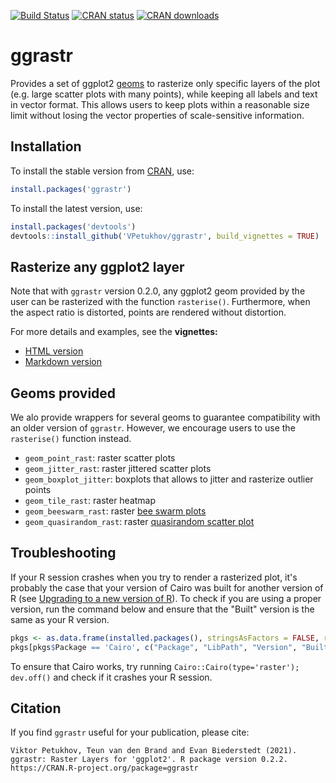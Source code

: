 [![Build Status](https://travis-ci.com/VPetukhov/ggrastr.svg?branch=master)](https://travis-ci.com/VPetukhov/ggrastr)
[![CRAN status](https://www.r-pkg.org/badges/version/ggrastr)](https://cran.r-project.org/package=ggrastr)
[![CRAN downloads](https://cranlogs.r-pkg.org/badges/ggrastr)](https://cran.r-project.org/package=ggrastr)

# ggrastr

Provides a set of ggplot2 [geoms](https://ggplot2.tidyverse.org/reference/#section-geoms) to rasterize only specific layers of the plot (e.g. large scatter plots with many points), while keeping all labels and text in vector format. This allows users to keep plots within a reasonable size limit without losing the vector properties of scale-sensitive information. 

## Installation

To install the stable version from [CRAN](https://cran.rstudio.com/web/packages/ggrastr/index.html), use:

```r
install.packages('ggrastr')
```

To install the latest version, use:

```r
install.packages('devtools')
devtools::install_github('VPetukhov/ggrastr', build_vignettes = TRUE)
```

## Rasterize any ggplot2 layer

Note that with `ggrastr` version 0.2.0, any ggplot2 geom provided by the user can be rasterized with the function `rasterise()`. Furthermore, when the aspect ratio is distorted, points are rendered without distortion. 

For more details and examples, see the **vignettes:**
* [HTML version](https://htmlpreview.github.io/?https://raw.githubusercontent.com/VPetukhov/ggrastr/master/doc/Raster_geoms.html) 
* [Markdown version](https://github.com/VPetukhov/ggrastr/blob/master/vignettes/Raster_geoms.md)

## Geoms provided

We alo provide wrappers for several geoms to guarantee compatibility with an older version of `ggrastr`. However, we encourage users to use the `rasterise()` function instead.

* `geom_point_rast`: raster scatter plots
* `geom_jitter_rast`: raster jittered scatter plots
* `geom_boxplot_jitter`: boxplots that allows to jitter and rasterize outlier points
* `geom_tile_rast`: raster heatmap
* `geom_beeswarm_rast`: raster [bee swarm plots](https://github.com/eclarke/ggbeeswarm#geom_beeswarm)
* `geom_quasirandom_rast`: raster [quasirandom scatter plot](https://github.com/eclarke/ggbeeswarm#geom_quasirandom)


## Troubleshooting

If your R session crashes when you try to render a rasterized plot, it's probably the case that your version of Cairo was built for another 
version of R (see [Upgrading to a new version of R](https://shiny.rstudio.com/articles/upgrade-R.html)). To check if 
you are using a proper version, run the command below and ensure that the "Built" version is the same as your R version.
```r
pkgs <- as.data.frame(installed.packages(), stringsAsFactors = FALSE, row.names = FALSE)
pkgs[pkgs$Package == 'Cairo', c("Package", "LibPath", "Version", "Built")]
```

To ensure that Cairo works, try running `Cairo::Cairo(type='raster'); dev.off()` and check if it crashes your R session.

## Citation

If you find `ggrastr` useful for your publication, please cite:

```
Viktor Petukhov, Teun van den Brand and Evan Biederstedt (2021).
ggrastr: Raster Layers for 'ggplot2'. R package version 0.2.2.
https://CRAN.R-project.org/package=ggrastr
```
